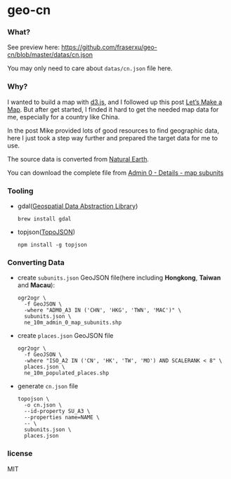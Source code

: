 geo-cn
=======

### What?

See preview here: https://github.com/fraserxu/geo-cn/blob/master/datas/cn.json

You may only need to care about `datas/cn.json` file here.

### Why?

I wanted to build a map with [d3.js](http://d3js.org/), and I followed up this post [Let’s Make a Map](http://bost.ocks.org/mike/map/). But after get started, I finded it hard to get the needed map data for me, especially for a country like China.

In the post Mike provided lots of good resources to find geographic data, here I just took a step way further and prepared the target data for me to use.

The source data is converted from [Natural Earth](http://www.naturalearthdata.com/).

You can download the complete file from [Admin 0 - Details - map subunits](http://www.naturalearthdata.com/http://www.naturalearthdata.com/download/10m/cultural/ne_10m_admin_0_map_subunits.zip)

### Tooling

* gdal([Geospatial Data Abstraction Library](http://www.gdal.org/))

  `brew install gdal`
* topjson([TopoJSON](https://github.com/mbostock/topojson))

  `npm install -g topjson`

### Converting Data

* create `subunits.json` GeoJSON file(here including **Hongkong**, **Taiwan** and **Macau**):

  ```
  ogr2ogr \
    -f GeoJSON \
    -where "ADM0_A3 IN ('CHN', 'HKG', 'TWN', 'MAC')" \
    subunits.json \
    ne_10m_admin_0_map_subunits.shp
  ```
* create `places.json` GeoJSON file

  ```
  ogr2ogr \
    -f GeoJSON \
    -where "ISO_A2 IN ('CN', 'HK', 'TW', 'MO') AND SCALERANK < 8" \
    places.json \
    ne_10m_populated_places.shp
  ```

* generate `cn.json` file

  ```
  topojson \
    -o cn.json \
    --id-property SU_A3 \
    --properties name=NAME \
    -- \
    subunits.json \
    places.json
  ```

### license

MIT